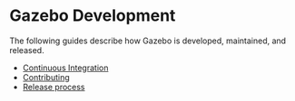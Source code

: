 # Gazebo Development

The following guides describe how Gazebo is developed, maintained, and
released.

* [Continuous Integration](ci)
* [Contributing](contributing)
* [Release process](release)
